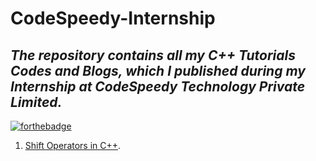 # CodeSpeedy-Internship
## *The repository contains all my C++ Tutorials Codes and Blogs, which I published during my Internship at CodeSpeedy Technology Private Limited.*

[![forthebadge](https://forthebadge.com/images/badges/check-it-out.svg)](https://forthebadge.com)

1. [Shift Operators in C++](https://github.com/iamshubhamg/CodeSpeedy-Internship/blob/master/Shift%20Operators%20in%20C%2B%2B.md/).
